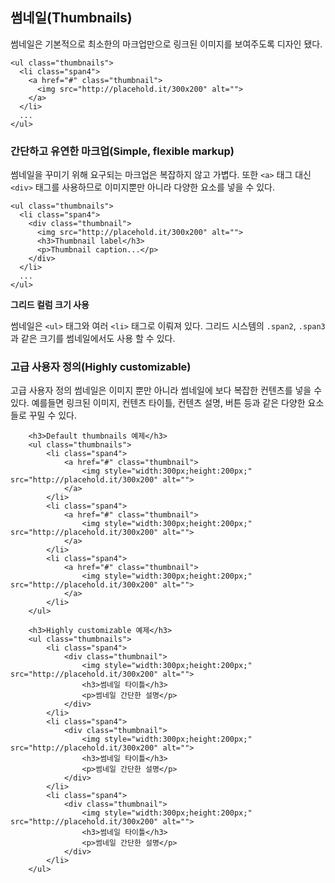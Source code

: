 <!--
layout: 'post'
section: 'Cornerstone Framework'
title: 'Thumbnails'
outline: '썸네일은 기본적으로 최소한의 마크업만으로 링크된 이미지를 보여주도록 디자인 됐다. 고급 사용자 정의 썸네일은 이미지 뿐만 아니라 썸네일에 보다 복잡한 컨텐츠를 넣을 수 있다. 예를들면 링크된 이미지, 컨텐츠 타이틀, 컨텐츠 설명, 버튼 등과 같은 다양한 요소들로 꾸밀 수 있다...'
date: '2012-11-16'
tagstr: 'widget'
order: '[4, 2, 7]'
thumbnail: '4.2.07.thumbnail.png'
-->

## 썸네일(Thumbnails)

썸네일은 기본적으로 최소한의 마크업만으로 링크된 이미지를 보여주도록 디자인 됐다.

```
<ul class="thumbnails">
  <li class="span4">
    <a href="#" class="thumbnail">
      <img src="http://placehold.it/300x200" alt="">
    </a>
  </li>
  ...
</ul>
```

### 간단하고 유연한 마크업(Simple, flexible markup)

썸네일을 꾸미기 위해 요구되는 마크업은 복잡하지 않고 가볍다. 또한 `<a>` 태그 대신 `<div>` 태그를 사용하므로 이미지뿐만 아니라 다양한 요소를 넣을 수 있다.

```
<ul class="thumbnails">
  <li class="span4">
    <div class="thumbnail">
      <img src="http://placehold.it/300x200" alt="">
      <h3>Thumbnail label</h3>
      <p>Thumbnail caption...</p>
    </div>
  </li>
  ...
</ul>
```

__그리드 컬럼 크기 사용__

썸네일은 `<ul>` 태그와 여러 `<li>` 태그로 이뤄져 있다. 그리드 시스템의  `.span2`, `.span3` 과 같은 크기를 썸네일에서도 사용 할 수 있다.

### 고급 사용자 정의(Highly customizable)

고급 사용자 정의 썸네일은 이미지 뿐만 아니라 썸네일에 보다 복잡한 컨텐츠를 넣을 수 있다. 예를들면 링크된 이미지, 컨텐츠 타이틀, 컨텐츠 설명, 버튼 등과 같은 다양한 요소들로 꾸밀 수 있다.

``` cm, { 'iframe-height': '808px', 'iframe-auto-height':true }
	<h3>Default thumbnails 예제</h3>
    <ul class="thumbnails">
        <li class="span4">
            <a href="#" class="thumbnail">
            	<img style="width:300px;height:200px;" src="http://placehold.it/300x200" alt="">
            </a>
        </li>
		<li class="span4">
            <a href="#" class="thumbnail">
            	<img style="width:300px;height:200px;" src="http://placehold.it/300x200" alt="">
            </a>
        </li>
		<li class="span4">
            <a href="#" class="thumbnail">
            	<img style="width:300px;height:200px;" src="http://placehold.it/300x200" alt="">
            </a>
        </li>
    </ul>

	<h3>Highly customizable 예제</h3>
	<ul class="thumbnails">
        <li class="span4">
            <div class="thumbnail">
                <img style="width:300px;height:200px;" src="http://placehold.it/300x200" alt="">
                <h3>썸네일 타이틀</h3>
                <p>썸네일 간단한 설명</p>
            </div>
        </li>
    	<li class="span4">
            <div class="thumbnail">
                <img style="width:300px;height:200px;" src="http://placehold.it/300x200" alt="">
                <h3>썸네일 타이틀</h3>
                <p>썸네일 간단한 설명</p>
            </div>
        </li>
		<li class="span4">
            <div class="thumbnail">
                <img style="width:300px;height:200px;" src="http://placehold.it/300x200" alt="">
                <h3>썸네일 타이틀</h3>
                <p>썸네일 간단한 설명</p>
            </div>
        </li>
    </ul>
```